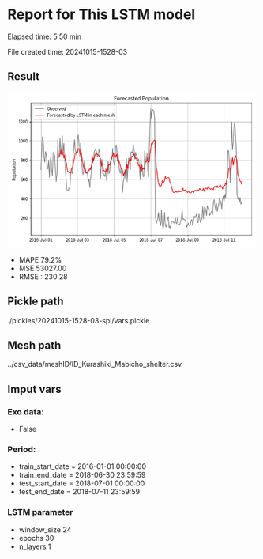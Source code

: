 
# Report for This LSTM model 
Elapsed time: 5.50 min

File created time: 20241015-1528-03

## Result 
<img src="20241015-1528-03.png" width='600'/>

- MAPE	79.2%
- MSE 	53027.00
- RMSE : 230.28

## Pickle path
./pickles/20241015-1528-03-spl/vars.pickle

## Mesh path
../csv_data/meshID/ID_Kurashiki_Mabicho_shelter.csv

## Imput vars

### Exo data:
- False

### Period:
- train_start_date    = 2016-01-01 00:00:00
- train_end_date      = 2018-06-30 23:59:59
- test_start_date     = 2018-07-01 00:00:00  
- test_end_date       = 2018-07-11 23:59:59

### LSTM parameter
- window_size	24
- epochs	30
- n_layers	1

